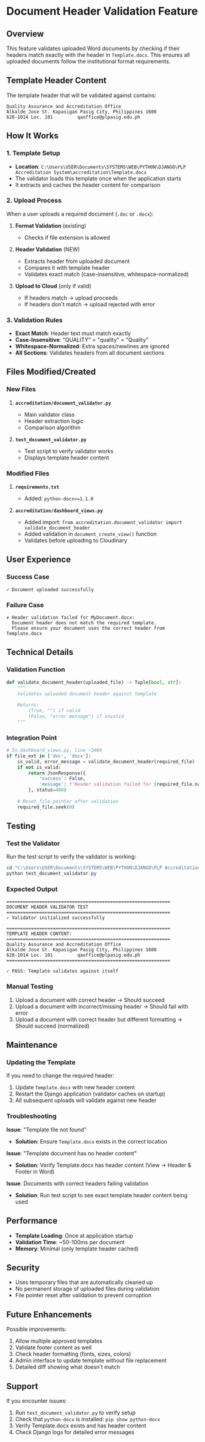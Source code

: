 # Document Header Validation Feature

## Overview
This feature validates uploaded Word documents by checking if their headers match exactly with the header in `Template.docx`. This ensures all uploaded documents follow the institutional format requirements.

## Template Header Content
The template header that will be validated against contains:
```
Quality Assurance and Accreditation Office
Alkalde Jose St. Kapasigan Pasig City, Philippines 1600
628-1014 Loc. 101         qaoffice@plpasig.edu.ph
```

## How It Works

### 1. Template Setup
- **Location**: `C:\Users\USER\Documents\SYSTEMS\WEB\PYTHON\DJANGO\PLP Accreditation System\accreditation\Template.docx`
- The validator loads this template once when the application starts
- It extracts and caches the header content for comparison

### 2. Upload Process
When a user uploads a required document (`.doc` or `.docx`):

1. **Format Validation** (existing)
   - Checks if file extension is allowed
   
2. **Header Validation** (NEW)
   - Extracts header from uploaded document
   - Compares it with template header
   - Validates exact match (case-insensitive, whitespace-normalized)
   
3. **Upload to Cloud** (only if valid)
   - If headers match → upload proceeds
   - If headers don't match → upload rejected with error

### 3. Validation Rules
- **Exact Match**: Header text must match exactly
- **Case-Insensitive**: "QUALITY" = "quality" = "Quality"
- **Whitespace-Normalized**: Extra spaces/newlines are ignored
- **All Sections**: Validates headers from all document sections

## Files Modified/Created

### New Files
1. **`accreditation/document_validator.py`**
   - Main validator class
   - Header extraction logic
   - Comparison algorithm

2. **`test_document_validator.py`**
   - Test script to verify validator works
   - Displays template header content

### Modified Files
1. **`requirements.txt`**
   - Added: `python-docx>=1.1.0`

2. **`accreditation/dashboard_views.py`**
   - Added import: `from accreditation.document_validator import validate_document_header`
   - Added validation in `document_create_view()` function
   - Validates before uploading to Cloudinary

## User Experience

### Success Case
```
✓ Document uploaded successfully
```

### Failure Case
```
✗ Header validation failed for MyDocument.docx: 
  Document header does not match the required template. 
  Please ensure your document uses the correct header from Template.docx
```

## Technical Details

### Validation Function
```python
def validate_document_header(uploaded_file) -> Tuple[bool, str]:
    """
    Validates uploaded document header against template
    
    Returns:
        (True, "") if valid
        (False, "error message") if invalid
    """
```

### Integration Point
```python
# In dashboard_views.py, line ~3089
if file_ext in ['doc', 'docx']:
    is_valid, error_message = validate_document_header(required_file)
    if not is_valid:
        return JsonResponse({
            'success': False,
            'message': f'Header validation failed for {required_file.name}: {error_message}'
        }, status=400)
    
    # Reset file pointer after validation
    required_file.seek(0)
```

## Testing

### Test the Validator
Run the test script to verify the validator is working:
```powershell
cd "C:\Users\USER\Documents\SYSTEMS\WEB\PYTHON\DJANGO\PLP Accreditation System\accreditation"
python test_document_validator.py
```

### Expected Output
```
============================================================
DOCUMENT HEADER VALIDATOR TEST
============================================================
✓ Validator initialized successfully

============================================================
TEMPLATE HEADER CONTENT:
============================================================
Quality Assurance and Accreditation Office
Alkalde Jose St. Kapasigan Pasig City, Philippines 1600
628-1014 Loc. 101         qaoffice@plpasig.edu.ph
============================================================

✓ PASS: Template validates against itself
```

### Manual Testing
1. Upload a document with correct header → Should succeed
2. Upload a document with incorrect/missing header → Should fail with error
3. Upload a document with correct header but different formatting → Should succeed (normalized)

## Maintenance

### Updating the Template
If you need to change the required header:
1. Update `Template.docx` with new header content
2. Restart the Django application (validator caches on startup)
3. All subsequent uploads will validate against new header

### Troubleshooting

**Issue**: "Template file not found"
- **Solution**: Ensure `Template.docx` exists in the correct location

**Issue**: "Template document has no header content"
- **Solution**: Verify Template.docx has header content (View → Header & Footer in Word)

**Issue**: Documents with correct headers failing validation
- **Solution**: Run test script to see exact template header content being used

## Performance
- **Template Loading**: Once at application startup
- **Validation Time**: ~50-100ms per document
- **Memory**: Minimal (only template header cached)

## Security
- Uses temporary files that are automatically cleaned up
- No permanent storage of uploaded files during validation
- File pointer reset after validation to prevent corruption

## Future Enhancements
Possible improvements:
1. Allow multiple approved templates
2. Validate footer content as well
3. Check header formatting (fonts, sizes, colors)
4. Admin interface to update template without file replacement
5. Detailed diff showing what doesn't match

## Support
If you encounter issues:
1. Run `test_document_validator.py` to verify setup
2. Check that `python-docx` is installed: `pip show python-docx`
3. Verify Template.docx exists and has header content
4. Check Django logs for detailed error messages
